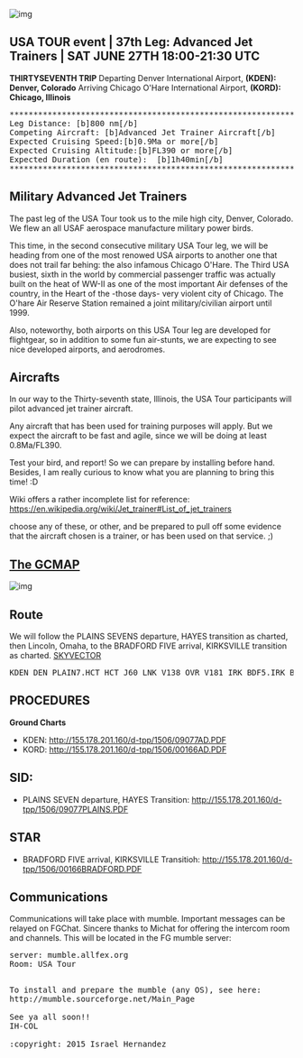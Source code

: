 ![img](http://1.bp.blogspot.com/_o_no4M2xEPY/Sr-92nsZCnI/AAAAAAAAIMk/uYSFSV61lDQ/s400/t-50.jpg)

USA TOUR event | 37th Leg: Advanced Jet Trainers | SAT JUNE 27TH 18:00-21:30 UTC
----------------------------------------------------------------------------------

<b>THIRTYSEVENTH  TRIP</b>
Departing  Denver International Airport, <b>(KDEN): Denver, Colorado</b>
Arriving Chicago O'Hare International Airport, <b>(KORD): Chicago, Illinois</b>


<pre>
*************************************************************************************************************************
Leg Distance: [b]800 nm[/b]
Competing Aircraft: [b]Advanced Jet Trainer Aircraft[/b]
Expected Cruising Speed:[b]0.9Ma or more[/b]
Expected Cruising Altitude:[b]FL390 or more[/b]
Expected Duration (en route):  [b]1h40min[/b]
**************************************************************************************************************************
</pre>

Military Advanced Jet Trainers
--------------------------------

The past leg of the USA Tour took us to the mile high city, Denver, Colorado. We flew an all USAF aerospace manufacture military power birds.

This time, in the second consecutive military USA Tour leg, we will be heading from one of the most renowed USA airports to another one that does not trail far behing: the also infamous Chicago O'Hare. The Third USA busiest, sixth in the world by commercial passenger traffic was actually built on the heat of WW-II as one of the most important Air defenses of the country, in the Heart of the -those days- very violent city of Chicago. The O'hare Air Reserve Station remained a joint  military/civilian airport until 1999.

Also, noteworthy, both airports on this USA Tour leg are developed for flightgear, so in addition to some fun air-stunts, we are expecting to see nice developed airports, and aerodromes.

Aircrafts
---------

In our way to the Thirty-seventh state, Illinois, the USA Tour participants  will pilot advanced jet trainer aircraft. 

Any aircraft that has been used for training purposes will apply. But we expect the aircraft to be fast and agile, since we will be doing at least 0.8Ma/FL390. 

Test your bird, and report! So we can prepare by installing before hand. Besides, I am really curious to know what you are planning to bring this time! :D

Wiki offers a rather incomplete list for reference: https://en.wikipedia.org/wiki/Jet_trainer#List_of_jet_trainers

choose any of these, or other, and be prepared to pull off some evidence that the aircraft chosen is a trainer, or has been used on that service. ;)

<a href="http://www.gcmap.com/mapui?P=KDEN-KORD&MS=wls&DU=nm&SG=0.8&SU=mach">The GCMAP</a>
--------------------------------------------------------------------------------------------
![img](http://www.gcmap.com/map?P=KDEN-KORD&MS=bm&MR=120&MX=720x360&PM=*)

Route
-----


We will follow the PLAINS SEVENS departure, HAYES transition as charted, then Lincoln, Omaha, to the BRADFORD FIVE arrival, KIRKSVILLE transition as charted.
<a href="http://skyvector.com/?ll=40.78470081705198,-97.414672850499&chart=304&zoom=6&plan=A.K2.KDEN:V.K2.DEN:V.K3.HCT:V.K3.LNK:V.K3.OVR:V.K3.IRK:A.K5.KORD">SKYVECTOR</a>
<pre>
KDEN DEN PLAIN7.HCT HCT J60 LNK V138 OVR V181 IRK BDF5.IRK BDF KORD
</pre>

PROCEDURES
----------

<b>Ground Charts</b>


* KDEN: http://155.178.201.160/d-tpp/1506/09077AD.PDF
* KORD: http://155.178.201.160/d-tpp/1506/00166AD.PDF

SID:
----


* PLAINS SEVEN departure, HAYES Transition: http://155.178.201.160/d-tpp/1506/09077PLAINS.PDF

STAR
------


* BRADFORD FIVE arrival, KIRKSVILLE Transitioh: http://155.178.201.160/d-tpp/1506/00166BRADFORD.PDF

Communications
--------------

Communications will take place with mumble. Important messages can be relayed on FGChat.
Sincere thanks to Michat for offering the intercom room and channels. This will be located in the FG mumble server:

<pre>
server: mumble.allfex.org
Room: USA Tour
<pre>

To install and prepare the mumble (any OS), see here:
http://mumble.sourceforge.net/Main_Page

See ya all soon!! 
IH-COL

:copyright: 2015 Israel Hernandez